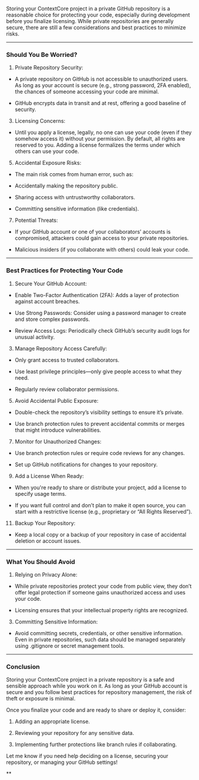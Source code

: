 Storing your ContextCore project in a private GitHub repository is a reasonable choice for protecting your code, especially during development before you finalize licensing. While private repositories are generally secure, there are still a few considerations and best practices to minimize risks.

---

### Should You Be Worried?

1. Private Repository Security:  
      
    

- A private repository on GitHub is not accessible to unauthorized users. As long as your account is secure (e.g., strong password, 2FA enabled), the chances of someone accessing your code are minimal.
    
- GitHub encrypts data in transit and at rest, offering a good baseline of security.
    

3. Licensing Concerns:  
      
    

- Until you apply a license, legally, no one can use your code (even if they somehow access it) without your permission. By default, all rights are reserved to you. Adding a license formalizes the terms under which others can use your code.
    

5. Accidental Exposure Risks:  
      
    

- The main risk comes from human error, such as:
    

- Accidentally making the repository public.
    
- Sharing access with untrustworthy collaborators.
    
- Committing sensitive information (like credentials).
    

7. Potential Threats:  
      
    

- If your GitHub account or one of your collaborators’ accounts is compromised, attackers could gain access to your private repositories.
    
- Malicious insiders (if you collaborate with others) could leak your code.
    

---

### Best Practices for Protecting Your Code

1. Secure Your GitHub Account:  
      
    

- Enable Two-Factor Authentication (2FA): Adds a layer of protection against account breaches.
    
- Use Strong Passwords: Consider using a password manager to create and store complex passwords.
    
- Review Access Logs: Periodically check GitHub’s security audit logs for unusual activity.
    

3. Manage Repository Access Carefully:  
      
    

- Only grant access to trusted collaborators.
    
- Use least privilege principles—only give people access to what they need.
    
- Regularly review collaborator permissions.
    

5. Avoid Accidental Public Exposure:  
      
    

- Double-check the repository’s visibility settings to ensure it’s private.
    
- Use branch protection rules to prevent accidental commits or merges that might introduce vulnerabilities.
    

7. Monitor for Unauthorized Changes:  
      
    

- Use branch protection rules or require code reviews for any changes.
    
- Set up GitHub notifications for changes to your repository.
    

9. Add a License When Ready:  
      
    

- When you're ready to share or distribute your project, add a license to specify usage terms.
    
- If you want full control and don’t plan to make it open source, you can start with a restrictive license (e.g., proprietary or “All Rights Reserved”).
    

11. Backup Your Repository:  
      
    

- Keep a local copy or a backup of your repository in case of accidental deletion or account issues.
    

---

### What You Should Avoid

1. Relying on Privacy Alone:  
      
    

- While private repositories protect your code from public view, they don’t offer legal protection if someone gains unauthorized access and uses your code.
    
- Licensing ensures that your intellectual property rights are recognized.
    

3. Committing Sensitive Information:  
      
    

- Avoid committing secrets, credentials, or other sensitive information. Even in private repositories, such data should be managed separately using .gitignore or secret management tools.
    

---

### Conclusion

Storing your ContextCore project in a private repository is a safe and sensible approach while you work on it. As long as your GitHub account is secure and you follow best practices for repository management, the risk of theft or exposure is minimal.

Once you finalize your code and are ready to share or deploy it, consider:

1. Adding an appropriate license.
    
2. Reviewing your repository for any sensitive data.
    
3. Implementing further protections like branch rules if collaborating.
    

Let me know if you need help deciding on a license, securing your repository, or managing your GitHub settings!

  
**